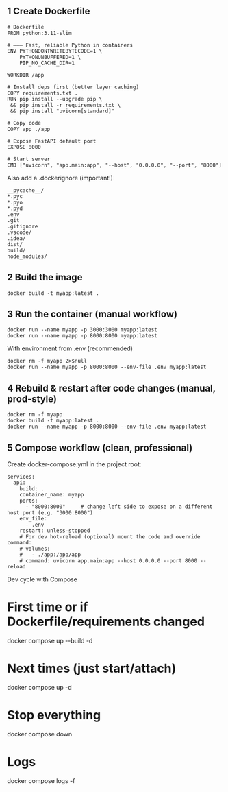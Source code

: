 ## 1 Create Dockerfile
```
# Dockerfile
FROM python:3.11-slim

# —–– Fast, reliable Python in containers
ENV PYTHONDONTWRITEBYTECODE=1 \
    PYTHONUNBUFFERED=1 \
    PIP_NO_CACHE_DIR=1

WORKDIR /app

# Install deps first (better layer caching)
COPY requirements.txt .
RUN pip install --upgrade pip \
 && pip install -r requirements.txt \
 && pip install "uvicorn[standard]"

# Copy code
COPY app ./app

# Expose FastAPI default port
EXPOSE 8000

# Start server
CMD ["uvicorn", "app.main:app", "--host", "0.0.0.0", "--port", "8000"]
```
Also add a .dockerignore (important!)
```
__pycache__/
*.pyc
*.pyo
*.pyd
.env
.git
.gitignore
.vscode/
.idea/
dist/
build/
node_modules/
```

## 2 Build the image
```
docker build -t myapp:latest .
```

## 3 Run the container (manual workflow)
```
docker run --name myapp -p 3000:3000 myapp:latest
docker run --name myapp -p 8000:8000 myapp:latest
```

With environment from .env (recommended)
```
docker rm -f myapp 2>$null
docker run --name myapp -p 8000:8000 --env-file .env myapp:latest
```

## 4 Rebuild & restart after code changes (manual, prod-style)
```
docker rm -f myapp
docker build -t myapp:latest .
docker run --name myapp -p 8000:8000 --env-file .env myapp:latest
```

## 5 Compose workflow (clean, professional)
Create docker-compose.yml in the project root:
```
services:
  api:
    build: .
    container_name: myapp
    ports:
      - "8000:8000"     # change left side to expose on a different host port (e.g. "3000:8000")
    env_file:
      - .env
    restart: unless-stopped
    # For dev hot-reload (optional) mount the code and override command:
    # volumes:
    #   - ./app:/app/app
    # command: uvicorn app.main:app --host 0.0.0.0 --port 8000 --reload
```
Dev cycle with Compose
# First time or if Dockerfile/requirements changed
docker compose up --build -d

# Next times (just start/attach)
docker compose up -d

# Stop everything
docker compose down

# Logs
docker compose logs -f




